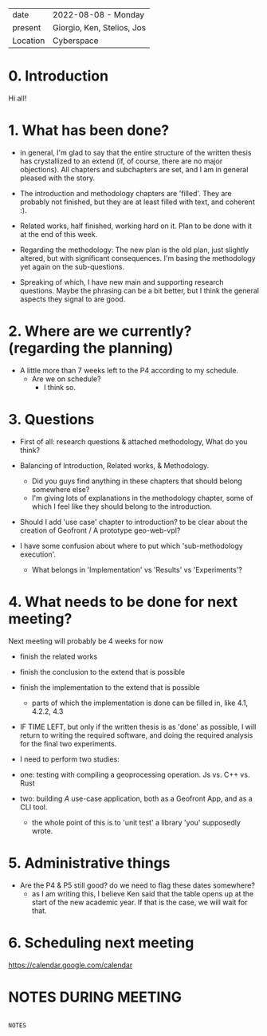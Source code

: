 |          |                         |
| -------- | ----------------------- |
| date     | 2022-08-08 - Monday
| present  | Giorgio, Ken, Stelios, Jos
| Location | Cyberspace

# 0. Introduction

Hi all!

# 1. What has been done?

- in general, I'm glad to say that the entire structure of the written thesis has crystallized to an extend (if, of course, there are no major objections). 
All chapters and subchapters are set, and I am in general pleased with the story. 

- The introduction and methodology chapters are 'filled'. 
  They are probably not finished, but they are at least filled with text, and coherent :).

- Related works, half finished, working hard on it. Plan to be done with it at the end of this week. 

- Regarding the methodology: The new plan is the old plan, just slightly altered, but with significant consequences. I'm basing the methodology yet again on the sub-questions.

- Spreaking of which, I have new main and supporting research questions. Maybe the phrasing can be a bit better, but I think the general aspects they signal to are good. 

# 2. Where are we currently? (regarding the planning)

- A little more than 7 weeks left to the P4 according to my schedule. 
  - Are we on schedule? 
    - I think so. 

# 3. Questions

- First of all: research questions & attached methodology, What do you think?

- Balancing of Introduction, Related works, & Methodology. 
  - Did you guys find anything in these chapters that should belong somewhere else?
  - I'm giving lots of explanations in the methodology chapter, some of which I feel like they should belong to the introduction. 

- Should I add 'use case' chapter to introduction? to be clear about the creation of Geofront / 
  A prototype geo-web-vpl? 

- I have some confusion about where to put which 'sub-methodology execution'.
  - What belongs in 'Implementation' vs 'Results' vs 'Experiments'?

# 4. What needs to be done for next meeting? 

Next meeting will probably be 4 weeks for now

- finish the related works 

- finish the conclusion to the extend that is possible

- finish the implementation to the extend that is possible
  - parts of which the implementation is done can be filled in, like 4.1, 4.2.2, 4.3

- IF TIME LEFT, but only if the written thesis is as 'done' as possible, I will return to writing the required software, and doing the required analysis for the final two experiments. 

-  I need to perform two studies:
  - one: testing with compiling a geoprocessing operation. Js vs. C++ vs. Rust 
  - two: building *A* use-case application, both as a Geofront App, and as a CLI tool. 
    - the whole point of this is to 'unit test' a library 'you' supposedly wrote. 


# 5. Administrative things

- Are the P4 & P5 still good? do we need to flag these dates somewhere? 
  - as I am writing this, I believe Ken said that the table opens up at the start of the new academic year. If that is the case, we will wait for that.

# 6. Scheduling next meeting

https://calendar.google.com/calendar

# NOTES DURING MEETING 
```

NOTES

```

